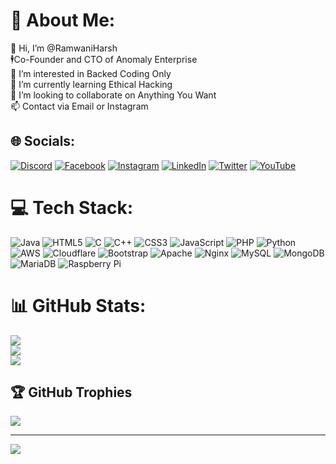 # 💫 About Me:
👋 Hi, I’m @RamwaniHarsh<br>🕴️Co-Founder and CTO of Anomaly Enterprise<br>👀 I’m interested in Backed Coding Only<br>🌱 I’m currently learning Ethical Hacking<br>💞️ I’m looking to collaborate on Anything You Want<br>📫 Contact via Email or Instagram


## 🌐 Socials:
[![Discord](https://img.shields.io/badge/Discord-%237289DA.svg?logo=discord&logoColor=white)](https://discord.com/invite/27m2djG) [![Facebook](https://img.shields.io/badge/Facebook-%231877F2.svg?logo=Facebook&logoColor=white)](https://facebook.com/harsh.ramwani.712) [![Instagram](https://img.shields.io/badge/Instagram-%23E4405F.svg?logo=Instagram&logoColor=white)](https://instagram.com/harsh._.ramwani) [![LinkedIn](https://img.shields.io/badge/LinkedIn-%230077B5.svg?logo=linkedin&logoColor=white)](https://linkedin.com/in/harsh-ramwani-28241017b) [![Twitter](https://img.shields.io/badge/Twitter-%231DA1F2.svg?logo=Twitter&logoColor=white)](https://twitter.com/RamwaniH) [![YouTube](https://img.shields.io/badge/YouTube-%23FF0000.svg?logo=YouTube&logoColor=white)](https://youtube.com/@harshramwani) 

# 💻 Tech Stack:
![Java](https://img.shields.io/badge/java-%23ED8B00.svg?style=for-the-badge&logo=java&logoColor=white) ![HTML5](https://img.shields.io/badge/html5-%23E34F26.svg?style=for-the-badge&logo=html5&logoColor=white) ![C](https://img.shields.io/badge/c-%2300599C.svg?style=for-the-badge&logo=c&logoColor=white) ![C++](https://img.shields.io/badge/c++-%2300599C.svg?style=for-the-badge&logo=c%2B%2B&logoColor=white) ![CSS3](https://img.shields.io/badge/css3-%231572B6.svg?style=for-the-badge&logo=css3&logoColor=white) ![JavaScript](https://img.shields.io/badge/javascript-%23323330.svg?style=for-the-badge&logo=javascript&logoColor=%23F7DF1E) ![PHP](https://img.shields.io/badge/php-%23777BB4.svg?style=for-the-badge&logo=php&logoColor=white) ![Python](https://img.shields.io/badge/python-3670A0?style=for-the-badge&logo=python&logoColor=ffdd54) ![AWS](https://img.shields.io/badge/AWS-%23FF9900.svg?style=for-the-badge&logo=amazon-aws&logoColor=white) ![Cloudflare](https://img.shields.io/badge/Cloudflare-F38020?style=for-the-badge&logo=Cloudflare&logoColor=white) ![Bootstrap](https://img.shields.io/badge/bootstrap-%23563D7C.svg?style=for-the-badge&logo=bootstrap&logoColor=white) ![Apache](https://img.shields.io/badge/apache-%23D42029.svg?style=for-the-badge&logo=apache&logoColor=white) ![Nginx](https://img.shields.io/badge/nginx-%23009639.svg?style=for-the-badge&logo=nginx&logoColor=white) ![MySQL](https://img.shields.io/badge/mysql-%2300f.svg?style=for-the-badge&logo=mysql&logoColor=white) ![MongoDB](https://img.shields.io/badge/MongoDB-%234ea94b.svg?style=for-the-badge&logo=mongodb&logoColor=white) ![MariaDB](https://img.shields.io/badge/MariaDB-003545?style=for-the-badge&logo=mariadb&logoColor=white) ![Raspberry Pi](https://img.shields.io/badge/-RaspberryPi-C51A4A?style=for-the-badge&logo=Raspberry-Pi)
# 📊 GitHub Stats:
![](https://github-readme-stats.vercel.app/api?username=RamwaniHarsh&theme=dark&hide_border=false&include_all_commits=false&count_private=false)<br/>
![](https://github-readme-streak-stats.herokuapp.com/?user=RamwaniHarsh&theme=dark&hide_border=false)<br/>
![](https://github-readme-stats.vercel.app/api/top-langs/?username=RamwaniHarsh&theme=dark&hide_border=false&include_all_commits=false&count_private=false&layout=compact)

## 🏆 GitHub Trophies
![](https://github-profile-trophy.vercel.app/?username=RamwaniHarsh&theme=radical&no-frame=false&no-bg=true&margin-w=4)

---
[![](https://visitcount.itsvg.in/api?id=RamwaniHarsh&icon=0&color=0)](https://visitcount.itsvg.in)
